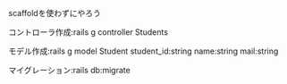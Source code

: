 scaffoldを使わずにやろう

コントローラ作成:rails g controller Students

モデル作成:rails g model Student student_id:string name:string mail:string

マイグレーション:rails db:migrate

